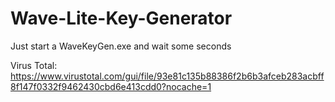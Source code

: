 # Wave-Lite-Key-Generator
Just start a WaveKeyGen.exe and wait some seconds


Virus Total: https://www.virustotal.com/gui/file/93e81c135b88386f2b6b3afceb283acbff8f147f0332f9462430cbd6e413cdd0?nocache=1
